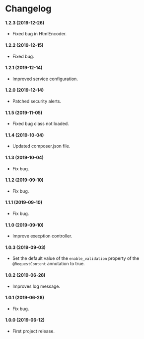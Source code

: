 Changelog
=========

#### 1.2.3 (2019-12-26)

* Fixed bug in HtmlEncoder.

#### 1.2.2 (2019-12-15)

* Fixed bug.

#### 1.2.1 (2019-12-14)

* Improved service configuration.

#### 1.2.0 (2019-12-14)

* Patched security alerts.

#### 1.1.5 (2019-11-05)

* Fixed bug class not loaded.

#### 1.1.4 (2019-10-04)

* Updated composer.json file.

#### 1.1.3 (2019-10-04)

* Fix bug.

#### 1.1.2 (2019-09-10)

* Fix bug.

#### 1.1.1 (2019-09-10)

* Fix bug.

#### 1.1.0 (2019-09-10)

* Improve execption controller.

#### 1.0.3 (2019-09-03)

* Set the default value of the `enable_validation` property of the `@RequestContent` annotation to true.

#### 1.0.2 (2019-06-28)

* Improves log message.

#### 1.0.1 (2019-06-28)

* Fix bug.

#### 1.0.0 (2019-06-12)

* First project release.
